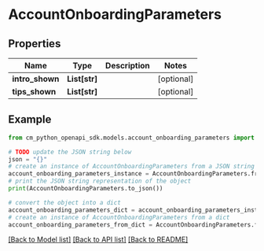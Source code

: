 # AccountOnboardingParameters


## Properties

Name | Type | Description | Notes
------------ | ------------- | ------------- | -------------
**intro_shown** | **List[str]** |  | [optional] 
**tips_shown** | **List[str]** |  | [optional] 

## Example

```python
from cm_python_openapi_sdk.models.account_onboarding_parameters import AccountOnboardingParameters

# TODO update the JSON string below
json = "{}"
# create an instance of AccountOnboardingParameters from a JSON string
account_onboarding_parameters_instance = AccountOnboardingParameters.from_json(json)
# print the JSON string representation of the object
print(AccountOnboardingParameters.to_json())

# convert the object into a dict
account_onboarding_parameters_dict = account_onboarding_parameters_instance.to_dict()
# create an instance of AccountOnboardingParameters from a dict
account_onboarding_parameters_from_dict = AccountOnboardingParameters.from_dict(account_onboarding_parameters_dict)
```
[[Back to Model list]](../README.md#documentation-for-models) [[Back to API list]](../README.md#documentation-for-api-endpoints) [[Back to README]](../README.md)


